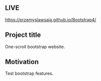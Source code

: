 ## LIVE
https://przemyslawsaja.github.io/Bootstrap4/

## Project title 
One-scroll bootstrap website.

## Motivation
Test bootstrap features.

